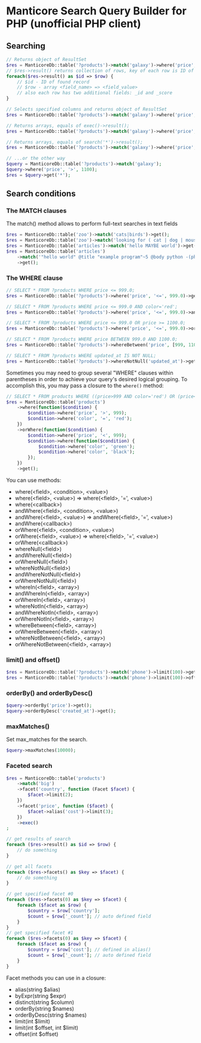 # Manticore Search Query Builder for PHP (unofficial PHP client)

## Searching

```php
// Returns object of ResultSet
$res = ManticoreDb::table('?products')->match('galaxy')->where('price', '>', 1100)->exec();
// $res->result() returns collection of rows, key of each row is ID of record in table
foreach($res->result() as $id => $row) {
    // $id - ID of found record
    // $row - array <field_name> => <field_value>
    // also each row has two additional fields: _id and _score 
}

// Selects specified columns and returns object of ResultSet
$res = ManticoreDb::table('?products')->match('galaxy')->where('price', '>', 1100)->search(['name', 'price']);

// Returns arrays, equals of exec()->result();
$res = ManticoreDb::table('?products')->match('galaxy')->where('price', '>', 1100)->get();

// Returns arrays, equals of search('*')->result();
$res = ManticoreDb::table('?products')->match('galaxy')->where('price', '>', 1100)->get('*');

// ...or the other way
$query = ManticoreDb::table('?products')->match('galaxy');
$query->where('price', '>', 1100);
$res = $query->get('*');
```

## Search conditions

### The MATCH clauses
The match() method allows to perform full-text searches in text fields
```php
$res = ManticoreDb::table('zoo')->match('cats|birds')->get();
$res = ManticoreDb::table('zoo')->match('looking for ( cat | dog | mouse )')->get();
$res = ManticoreDb::table('articles')->match('hello MAYBE world')->get();
$res = ManticoreDb::table('articles')
    ->match('"hello world" @title "example program"~5 @body python -(php|perl) @* code')
    ->get();
```

### The WHERE clause

```php
// SELECT * FROM ?products WHERE price <= 999.0;
$res = ManticoreDb::table('?products')->where('price', '<=', 999.0)->get();

// SELECT * FROM ?products WHERE price <= 999.0 AND color='red';
$res = ManticoreDb::table('?products')->where('price', '<=', 999.0)->andWhere('color', '=', 'red')->get();

// SELECT * FROM ?products WHERE price <= 999.0 OR price >= 1100.0;
$res = ManticoreDb::table('?products')->where('price', '<=', 999.0)->orWhere('price', '>=', 1100)->get();

// SELECT * FROM ?products WHERE price BETWEEN 999.0 AND 1100.0;
$res = ManticoreDb::table('?products')->whereBetween('price', [999, 1100])->get();

// SELECT * FROM ?products WHERE updated_at IS NOT NULL;
$res = ManticoreDb::table('?products')->whereNotNull('updated_at')->get();
```
Sometimes you may need to group several "WHERE" clauses within parentheses in order to achieve your query's desired logical grouping.
To accomplish this, you may pass a closure to the ```where()``` method:
```php
// SELECT * FROM products WHERE ((price>999 AND color='red') OR (price<999 AND (color='green' OR color='black')))
$res = ManticoreDb::table('products')
    ->where(function($condition) {
        $condition->where('price', '>', 999);
        $condition->where('color', '=', 'red');
    })
    ->orWhere(function($condition) {
        $condition->where('price', '<', 999);
        $condition->where(function($condition) {
            $condition->where('color', 'green');
            $condition->where('color', 'black');
        });
    })
    ->get();
```
You can use methods:
* where(\<field>, \<condition>, \<value>)
* where(\<field>, \<value>) => where(\<field>, '=', \<value>)
* where(\<callback>)
* andWhere(\<field>, \<condition>, \<value>)
* andWhere(\<field>, \<value>) => andWhere(\<field>, '=', \<value>)
* andWhere(\<callback>)
* orWhere(\<field>, \<condition>, \<value>)
* orWhere(\<field>, \<value>) => where(\<field>, '=', \<value>)
* orWhere(\<callback>)
* whereNull(\<field>)
* andWhereNull(\<field>)
* orWhereNull(\<field>)
* whereNotNull(\<field>)
* andWhereNotNull(\<field>)
* orWhereNotNull(\<field>)
* whereIn(\<field>, \<array>)
* andWhereIn(\<field>, \<array>)
* orWhereIn(\<field>, \<array>)
* whereNotIn(\<field>, \<array>)
* andWhereNotIn(\<field>, \<array>)
* orWhereNotIn(\<field>, \<array>)
* whereBetween(\<field>, \<array>)
* orWhereBetween(\<field>, \<array>)
* whereNotBetween(\<field>, \<array>)
* orWhereNotBetween(\<field>, \<array>)


### limit() and offset()
```php
$res = ManticoreDb::table('?products')->match('phone')->limit(100)->get();
$res = ManticoreDb::table('?products')->match('phone')->limit(100)->offset(500)->get();
```

### orderBy() and orderByDesc()
```php
$query->orderBy('price')->get();
$query->orderByDesc('created_at')->get();
```

### maxMatches()
Set max_matches for the search.
```php
$query->maxMatches(10000);
```

### Faceted search

```php
$res = ManticoreDb::table('products')
    ->match('big')
    ->facet('country', function (Facet $facet) {
        $facet->limit(2);
    })
    ->facet('price', function ($facet) {
        $facet->alias('cost')->limit(3);
    })
    ->exec()
;

// get results of search
foreach ($res->result() as $id => $row) {
    // do something
}

// get all facets
foreach ($res->facets() as $key => $facet) {
    // do something
}

// get specified facet #0
foreach ($res->facets(0) as $key => $facet) {
    foreach ($facet as $row) {
        $country = $row['country'];
        $count = $row['_count']; // auto defined field 
    }
}
// get specified facet #1
foreach ($res->facets(0) as $key => $facet) {
    foreach ($facet as $row) {
        $country = $row['cost']; // defined in alias()
        $count = $row['_count']; // auto defined field 
    }
}

```
Facet methods you can use in a closure:
* alias(string $alias)
* byExpr(string $expr)
* distinct(string $column)
* orderBy(string $names)
* orderByDesc(string $names)
* limit(int $limit)
* limit(int $offset, int $limit)
* offset(int $offset)